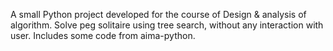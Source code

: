A small Python project developed for the course of Design & analysis of algorithm. Solve peg solitaire using tree search, without any interaction with user. Includes some code from aima-python.
